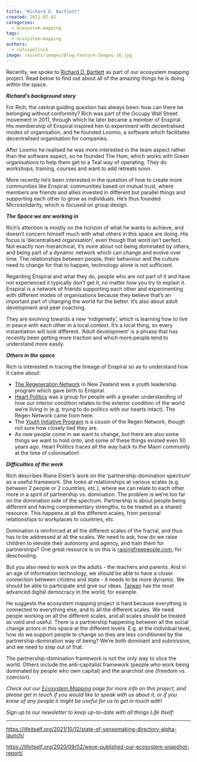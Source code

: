 ```yaml
---
title: "Richard D. Bartlett"
created: 2021-07-02
categories: 
  - ecosystem-mapping
tags: 
  - ecosystem-mapping
authors: 
  - rufuspollock
image: /assets/images/Blog-Feature-Images-16.jpg
---
```


Recently, we spoke to [Richard D. Bartlett](http://richdecibels.com/) as part of our ecosystem mapping project. Read below to find out about all of the amazing things he is doing within the space. 

_**Richard’s background story**_

For Rich, the central guiding question has always been: how can there be belonging without conformity? Rich was part of the Occupy Wall Street movement in 2011, through which he later became a member of Enspiral. His membership of Enspiral inspired him to experiment with decentralised modes of organisation, and he founded Loomio, a software which facilitates decentralised organisation for companies.

After Loomio he realised he was more interested in the team aspect rather than the software aspect, so he founded The Hum, which works with Green organisations to help them get to a Teal way of operating. They do workshops, training, courses and want to add retreats soon.

More recently he’s been interested in the question of how to create more communities like Enspiral: communities based on mutual trust, where members are friends and allies invested in different but parallel things and supporting each other to grow as individuals. He’s thus founded Microsolidarity, which is focused on group design.

_**The Space we are working in**_ 

Rich’s attention is mostly on the horizon of what he wants to achieve, and doesn’t concern himself much with what others in this space are doing. His focus is ‘decentralised organisation’, even though that word isn’t perfect. Not exactly non-hierarchical, it’s more about not being dominated by others, and being part of a dynamic network which can change and evolve over time. The relationships between people, their behaviour and the culture need to change for that to happen, technology alone is not sufficient.

Regarding Enspiral and what they do, people who are not part of it and have not experienced it typically don’t get it, no matter how you try to explain it. Enspiral is a network of friends supporting each other and experimenting with different modes of organisations because they believe that’s an important part of changing the world for the better. It’s also about adult development and peer coaching. 

They are evolving towards a new ‘indigeneity’, which is learning how to live in peace with each other in a local context. It’s a local thing, so every instantiation will look different. ‘Adult development’ is a phrase that has recently been getting more traction and which more people tend to understand more easily.

_**Others in the space**_

Rich is interested in tracing the lineage of Enspiral so as to understand how it came about:

- [The Regeneration Network](http://www.regeneration.org.nz/about-us) in New Zealand was a youth leadership program which gave birth to Enspiral.
- [Heart Politics](http://heartpolitics.org.nz/) was a group for people with a greater understanding of how our interior condition relates to the exterior condition of the world we’re living in (e.g. trying to do politics with our hearts intact). The Regen Network came from here.
- The [Youth Initiative Program](https://yip.se/) is a cousin of the Regen Network, though not sure how closely tied they are.
- As new people come in we want to change, but there are also some things we want to hold onto, and some of these things existed even 50 years ago. Heart Politics traces all the way back to the Maori community at the time of colonisation!

_**Difficulties of the work**_ 

Rich describes Riane Eisler’s work on the ‘partnership-domination spectrum’ as a useful framework. She looks at relationships at various scales (e.g. between 2 people or 2 countries, etc.), where we can relate to each other more in a spirit of partnership vs. domination. The problem is we’re too far on the domination side of the spectrum. Partnership is about people being different and having complementary strengths, to be treated as a shared resource. This happens at all the different scales, from personal relationships to workplaces to countries, etc.

Domination is reinforced at all the different scales of the fractal, and thus has to be addressed at all the scales. We need to ask, how do we raise children to elevate their autonomy and agency, and train them for partnerships? One great resource is on this is [raisingfreepeople.com](https://www.raisingfreepeople.com/), for deschooling.

But you also need to work on the adults - the teachers and parents. And in an age of information technology, we should be able to have a closer connection between citizens and state - it needs to be more dynamic. We should be able to participate and give our ideas. [Taiwan](https://twitter.com/RichDecibels/status/1093024280613314560) has the most advanced digital democracy in the world, for example. 

He suggests the ecosystem mapping project is hard because everything is connected to everything else, and to all the different scales. We need people working on all the different scales, and all scales should be treated as valid and useful. There is a partnership happening between all the social change actors in this space at the different levels. E.g. at the individual level, how do we support people to change so they are less conditioned by the partnership-domination way of being? We’re both dominant and submissive, and we need to step out of that.

The partnership-domination framework is not the only way to slice the world. Others include the anti-capitalist framework (people who work being dominated by people who own capital) and the anarchist one (freedom vs. coercion). 

_Check out our [Ecosystem Mapping](https://lifeitself.org/ecosystem-mapping/) page for more info on this project, and please get in touch if you would like to speak with us about it, or if you know of any people it might be useful for us to get in touch with!_

_Sign up to our newsletter to keep up-to-date with all things Life Itself:_

* * *

https://lifeitself.org/2021/10/12/state-of-sensemaking-directory-alpha-launch/

https://lifeitself.org/2020/09/02/weve-published-our-ecosystem-snapshot-report/
